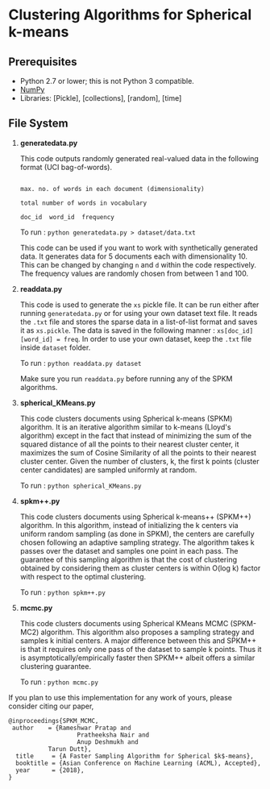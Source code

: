 # Clustering Algorithms for Spherical k-means

## Prerequisites ##

* Python 2.7 or lower; this is not Python 3 compatible.
* [NumPy](http://numpy.org)
* Libraries: [Pickle], [collections], [random], [time]

## File System 

1. __generatedata.py__

   This code outputs randomly generated real-valued data in the following format (UCI bag-of-words).
   
   ```no. of documents
   
   max. no. of words in each document (dimensionality)
   
   total number of words in vocabulary
   
   doc_id  word_id  frequency
   ```
   
   To run : `python generatedata.py > dataset/data.txt`
   
   This code can be used if you want to work with synthetically generated data. It generates data for 5 documents each with dimensionality 10. This can be changed by changing `n` and `d` within the code respectively. The frequency values are randomly chosen from between 1 and 100. 
   
2. __readdata.py__

   This code is used to generate the `xs` pickle file. It can be run either after running `generatedata.py` or for using your own dataset text file. It reads the `.txt` file and stores the sparse data in a list-of-list format and saves it as `xs.pickle`. The data is saved in the following manner : `xs[doc_id][word_id] = freq`. In order to use your own dataset, keep the `.txt` file inside `dataset` folder. 
   
   To run : `python readdata.py dataset` 
   
   Make sure you run `readdata.py` before running any of the SPKM algorithms.
   
3. __spherical_KMeans.py__
 
   This code clusters documents using Spherical k-means (SPKM) algorithm. It is an iterative algorithm similar to k-means (Lloyd's algorithm) except in the fact that instead of minimizing the sum of the squared distance of all the points to their nearest cluster center,  it maximizes the sum of Cosine Similarity of all the points to their nearest cluster center. Given the number of clusters, k, the first k points (cluster center candidates) are sampled uniformly at random. 
   
   To run : `python spherical_KMeans.py`
   
4. __spkm++.py__
 
   This code clusters documents using Spherical k-means++ (SPKM++) algorithm. In this algorithm, instead of initializing the k centers via uniform random sampling  (as done in SPKM), the centers are carefully chosen following an adaptive sampling strategy. The algorithm takes k passes over the dataset and samples one point in each pass. The guarantee of this sampling algorithm is that the cost of clustering obtained by considering them as cluster centers is within O(log k) factor with respect to the optimal clustering. 
   
   To run : `python spkm++.py` 
   
5. __mcmc.py__
 
   This code clusters documents using Spherical KMeans MCMC (SPKM-MC2) algorithm. This algorithm also proposes a sampling strategy and samples k initial centers. A major difference between this and SPKM++ is that it requires only one pass of the dataset to sample k points. Thus it is asymptotically/empirically faster then SPKM++ albeit offers a similar clustering guarantee.
   
   To run : `python mcmc.py` 

If you plan to use this implementation for any work of yours, please consider citing our paper,
```
@inproceedings{SPKM_MCMC,
 author    = {Rameshwar Pratap and
                   Pratheeksha Nair and
                   Anup Deshmukh and
		   Tarun Dutt},
  title     = {A Faster Sampling Algorithm for Spherical $k$-means},
  booktitle = {Asian Conference on Machine Learning (ACML), Accepted},
  year      = {2018},
}
```
